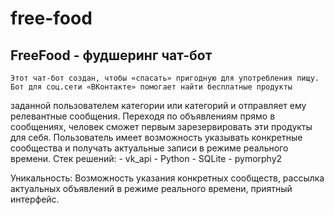 # free-food

## FreeFood - фудшеринг чат-бот

	Этот чат-бот создан, чтобы «спасать» пригодную для употребления пищу. Бот для соц.сети «ВКонтакте» помогает найти бесплатные продукты
заданной пользователем категории или категорий и отправляет ему релевантные сообщения. Переходя по объявлениям прямо в сообщениях,
человек сможет первым зарезервировать эти продукты для себя. Пользователь имеет возможность указывать конкретные сообщества и получать 
актуальные записи в режиме реального времени.
	Стек решений:
	- vk_api
	- Python
	- SQLite
	- pymorphy2
	
Уникальность: Возможность указания конкретных сообществ, рассылка актуальных объявлений в режиме реального времени, приятный интерфейс.
